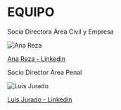 <h1>EQUIPO</h1>
<div id="equipo">
    <div id="ana">
        <p class="cargo">Socia Directora Área Civil y Empresa</p>
        <img src="https://user-images.githubusercontent.com/63341181/84498230-81cae200-acb0-11ea-852f-a325640dc051.jpg" title="Ana Reza" alt="Ana Reza" />
        <p><a href="https://www.linkedin.com/in/ana-m%AA-reza-corti%F1as-72107570/" title="Ana Reza - Linkedin">Ana Reza - Linkedin</a></p>
    </div>
    <div id="luis">
        <p class="cargo">Socio Director Área Penal</p>
        <img src="https://user-images.githubusercontent.com/63341181/84498586-395ff400-acb1-11ea-9709-0c3801825aa1.jpg" title="Luis Jurado" alt="Luis Jurado" />
        <p><a href="https://www.linkedin.com/in/luisjuradocano/">Luis Jurado - Linkedin</a></p>
    </div>
</div>
